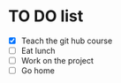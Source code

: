 # TO DO list

- [x] Teach the git hub course
- [ ] Eat lunch
- [ ] Work on the project
- [ ] Go home
